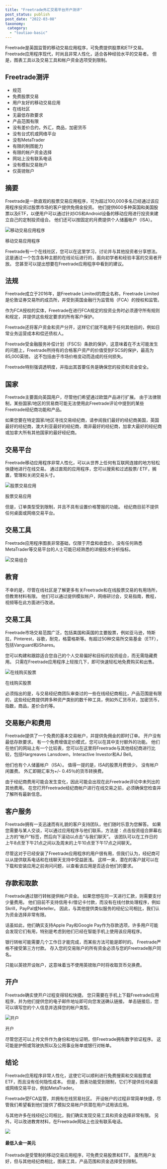 ```yaml
---
title: "Freetrade外汇交易平台开户测评"
post_status: publish
post_date: "2022-03-08"
taxonomy:
 category: 
  - "toutiao-basic"
---
```


Freetrade是英国监管的移动交易应用程序，可免费提供股票和ETF交易。 Freetrade应用程序现代，时尚且非常人性化，适合各种经验水平的交易者。 但是，图表工具以及交易工具和帐户资金选项受到限制。

## Freetrade测评
- 规范
- 免费股票交易
- 用户友好的移动交易应用
- 在线社区
- 无最低存款要求
- 产品范围有限
- 没有差价合约，外汇，商品，加密货币
- 没有台式机或网络平台
- 没有MetaTrader
- 有限的制图能力
- 有限的帐户资金选择
- 网站上没有联系电话
- 没有模拟交易账户
- 仅英镑账户


## 摘要

Freetrade是一款直观的股票交易应用程序，可为超过100,000多名已经通过该应用程序投资过股票市场的客户提供免佣金投资。 他们提供600多种英国和美国股票以及ETF，以便用户可以通过针对iOS和Android设备的移动应用进行投资来建立自己的定制投资组合。 他们还可以按固定的月费提供个人储蓄帐户（ISA）。

![移动交易应用程序](https://cdn.fendou.la/funstoutiao/2020/11/Freetrade-Review-Mobile-Trading-App.png "移动交易应用程序")

移动交易应用程序

Freetrade有一个在线社区，您可以在这里学习，讨论并与其他投资者分享想法。 这是通过一个包含各种主题的在线论坛进行的，面向初学者和经验丰富的交易者开放。 您甚至可以提出想要在Freetrade应用程序中看到的建议。

## 法规

Freetrade成立于2016年，是Freetrade Limited的商业名称，Freetrade Limited是伦敦证券交易所的成员所，并受到英国金融行为监管局（FCA）的授权和监管。

作为FCA授权的实体，Freetrade在进行FCA规定的投资业务时必须遵守所有规则和规定，并提供这些规定要求的所有客户保护。

Freetrade还将客户资金和资产分开，这样它们就不能用于任何其他目的，例如日常业务运营成本和偿还债权人。

Freetrade受金融服务补偿计划（FSCS）条款的保护，这意味着在不太可能发生的问题上，Freetrade所持有的合格客户资产的价值受到FSCS的保护，最高为85,000英镑。 这不包括由于市场价格变动而造成的任何损失。

Freetrade特别强调透明度，并指出其首要任务是确保您的投资和资金安全。

## 国家

Freetrade主要面向英国用户，尽管他们希望通过欧盟产品进行扩展。 由于法律限制，某些国家/地区的贸易商可能无法使用此Freetrade评论中提到的某些Freetrade经纪商功能和产品。

如果您要在特定国家/地区寻找交易经纪商，请参阅我们最好的经纪商美国，英国最好的经纪商，澳大利亚最好的经纪商，南非最好的经纪商，加拿大最好的经纪商或加拿大所有其他国家的最好经纪商。

## 交易平台

Freetrade移动应用程序非常人性化，可以从世界上任何有互联网连接的地方轻松快捷地进行在线交易。 通过直观的应用程序，您可以搜索和过滤股票/ ETF，搁置，管理和关闭交易头寸。

![股票交易应用](https://cdn.fendou.la/funstoutiao/2020/11/Freetrade-Review-Stock-Trading-App.png "股票交易应用")

股票交易应用

但是，订单类型受到限制，并且不具有设置价格警报的功能。 经纪商目前不提供任何桌面或网络交易平台。

## 交易工具

Freetrade应用程序图表非常基础，仅限于开盘和收盘价，没有任何熟悉MetaTrader等交易平台的人士可能已经熟悉的详细技术分析指标。

![交易组合](https://cdn.fendou.la/funstoutiao/2020/11/Freetrade-Review-Trading-Portfolio.png)

## 教育

不幸的是，尽管在线社区是了解更多有关Freetrade和在线股票交易的有用场所，但教育材料有限。 他们可以通过提供模拟帐户，网络研讨会，交易指南，教程，视频等在此方面进行改进。

## 交易工具

Freetrade市场交易范围广泛，包括美国和英国的主要股票，例如亚马逊，特斯拉，Pinterest，谷歌，耐克，格雷格斯等。有超过50种交易所交易基金（ETF），包括Vanguard和iShares。

您可以构建和跟踪适合您自己的个人交易偏好和目标的投资组合，而无需隐藏费用。 只需在Freetrade应用程序上轻按几下，即可快速轻松地免费购买和出售。

![在线购买股票](https://cdn.fendou.la/funstoutiao/2020/11/Freetrade-Review-Buying-Shares-Online-496x1024.png "在线购买股票")

在线购买股票

必须指出的是，与交易经纪商团队审查过的一些在线经纪商相比，产品范围是有限的，这些经纪商提供跨多种资产类别的数千种工具，例如外汇货币对，加密货币，指数，商品，差价合约等。

## 交易账户和费用

Freetrade提供了一个免费的基本交易帐户，并提供免佣金的即时订单。 开户没有最低存款要求。 有一个免费增值定价模式，您可以在其中支付额外的功能。 他们在他们的网站上有一个比较表，您可以在这里将Freetrade与其他经纪商进行比较，包括Hargreaves Lansdown，Interactive Investor和AJ Bell。

他们也有个人储蓄帐户（ISA）。 值得一提的是，ISA的股票月费很少。 没有帐户闲置费。 外汇即期汇率为+/- 0.45％的货币转换费。

由于经纪商费用可能会发生变化，因此可能会出现在此Freetrade评论中未列出的其他费用。 在您打开Freetrade经纪商帐户进行在线交易之前，必须确保您检查并了解所有最新信息。

## 客户服务

Freetrade拥有一支迅速而有礼貌的客户支持团队，他们随时乐意为您解答。 如果您需要与某人交谈，可以通过应用程序与他们联系，方法是：点击投资组合屏幕右上方的“帐户”标签，然后向下滚动以点击“与我们聊天”。 该团队可以在工作日的上午8点至下午21点之间以及周末的上午10点至下午17点之间聊天。

尽管这对于已经安装了Freetrade应用程序的用户很有用，但我们认为，经纪商可以从提供联系电话和在线聊天支持中受益匪浅。 这样一来，潜在的客户就可以在下载和安装应用之前询问问题，以查看该应用是否适合他们的要求。

## 存款和取款

Freetrade通过银行转帐提供帐户资金。 如果您想在同一天进行汇款，则需要支付少量费用。 他们目前不支持信用卡/借记卡付款，而没有在线付款处理程序，例如Skrill，PayPal或Neteller。 因此，与其他提供类似服务的经纪公司相比，我们认为资金选择非常有限。

话虽如此，他们确实支持Apple Pay和Google Pay作为存款选项，许多用户可能会发现它们有用，特别是考虑到他们已经在智能手机上使用该应用程序。

银行转帐可能需要几个工作日才能完成，而某些方法可能是即时的。 Freetrade严格不接受第三方付款。 存入您的交易账户的所有资金必须与您的Freetrade账户同名。

只能以英镑开设账户，这意味着当不使用英镑账户时将收取货币兑换费。

## 开户

Freetrade确实使开户过程变得轻松快捷。 您只需要在手机上下载Freetrade应用程序，并为他们提供您的电子邮件地址即可向您发送确认链接。 单击链接后，您可以填写您的个​​人信息并选择您的帐户类型。

![开户](https://cdn.fendou.la/funstoutiao/2020/11/Freetrade-Review-Account-Opening.png "开户")

开户

尽管您还可以上传文件作为身份和地址证明，但Freetrade拥有数字验证程序。 这可能是护照或驾驶执照以及公用事业账单或银行对帐单。

## 结论

Freetrade应用程序非常人性化，这使它可以顺利进行免费搜索和交易股票或ETF，而且没有任何隐性成本。 但是，图表功能受到限制，它们不提供任何桌面或网络交易平台，例如MetaTrader。

Freetrade受FCA监管，并拥有在线贸易社区。 开设帐户的过程非常简单快捷，尽管我们希望看到他们提供了模拟交易帐户供潜在用户试用该应用。

与其他许多在线经纪公司相比，我们确实发现交易工具和资金选择非常有限。 另外，可以改进教育材料，在Freetrade网站上也没有联系电话。

![](https://cdn.fendou.la/funstoutiao/2020/11/Freetrade-Logo.png)

#### 最低入金一美元

Freetrade是受管制的移动交易应用程序，可免费交易股票和ETF。 虽然用户友好，但与其他经纪商相比，图表工具，产品范围和资金选择受到限制。
